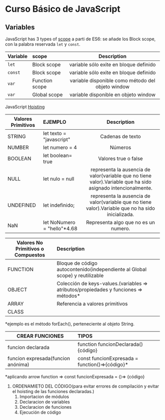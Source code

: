 # Curso Básico de JavaScript



## Variables

JavaScript has 3 types of [scope](https://www.w3schools.com/js/js_scope.asp)
a parti de ES6: se añade los Block scope, con la palabra reservada `let` y `const`.

| Variable |  scope                  | Description                                        |
|----------|:------------------------|:--------------------------------------------------:|
|  `let`   |     Block scope         | variable sólo exite en bloque definido             |
|  `const` |     Block scope         | variable sólo exite en bloque definido             |
|  `var`   |     Function scope      | variable disponible como método del objeto window  |
|  `var`   |     Global scope        | variable disponible en objeto window               |


JavaScript [Hoisting](https://www.w3schools.com/js/js_hoisting.asp)



|Valores Primitivos |	EJEMPLO                |	Description                                                              |
|-------------------|:-------------------------|:---------------------------------------------------------------------------:|
|STRING             |let texto = "javascript"  |Cadenas de texto                                                             |
|NUMBER             |let numero = 4	           |Números                                                                      |
|BOOLEAN	          |let boolean= true         |Valores true o false                                                         |
|NULL               |let nulo = null           |representa la ausencia de valor(variable que no tiene valor).Variable que ha sido asignado intencionalmente.| 
|UNDEFINED          |let indefinido;           |representa la ausencia de valor(variable que no tiene valor).Variable que no ha sido inicializada.|
|NaN                |let NoNumero = "hello"*4.68|Representa algo que no es un numero.                                                                     |
                     



|Valores No Primitivos o Compuestos  |	Description                                                                        |
|------------------------------------|:------------------------------------------------------------------------------------|
|FUNCTION	                           |Bloque de código autocontenido(independiente al Global scope) y reutilizable         |
|OBJECT                              |Colección de keys-values.(variables => atributos/propiedades y funciones => métodos* |
|ARRAY                               |Referencia a valores primitivos                                                      |
|CLASS                               |	                                                                                   |
  *ejemplo es el método forEach(), perteneciente al objeto String.


|CREAR FUNCIONES	                   |	TIPOS                                          |	
|------------------------------------|:------------------------------------------------|
| funcion declarada                  |  function funcionDeclarada(){código}            |   
| funcion expresada(funcion anónima) |  const funcionExpresada = function()=>{código}* |            

*aplicando arrow function => const funcionExpresada = ()=> {código}

1. ORDENAMIETO DEL CÓDIGO(para evitar errores de compilación y evitar el hoisting de las funciones declaradas.)
    1. Importacion de módulos
    2. Declaracion de variables
    3. Declaracion de funciones
    4. Ejecución de código


